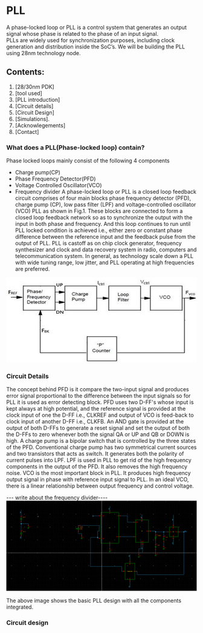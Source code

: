 # PLL 
 A phase-locked loop or PLL is a control system that generates an output signal whose phase is related to the phase of an input signal. \
 PLLs are widely used for synchronization purposes, including clock generation and distribution inside the SoC’s.
 We will be building the PLL using 28nm technology node.
 
 
 <h2> Contents: </h2>

1. [28/30nm PDK]
2. [tool used]
3. [PLL introduction]
4. [Circuit details]
5. [Circuit Design]
6. [Simulations]. 
7. [Acknowlegements]
8. [Contact]
 
 
 
### What does a PLL(Phase-locked loop) contain?
  Phase locked loops mainly consist of the following 4 components 
  - Charge pump(CP)
  - Phase Frequency Detector(PFD)
  - Voltage Controlled Oscillator(VCO)
  - Frequency divider
  A phase-locked loop or PLL is a closed loop feedback circuit comprises of four main blocks phase frequency detector (PFD), charge pump (CP), low pass filter (LPF) and voltage-controlled oscillator (VCO) PLL as shown in Fig.1. These blocks are connected to form a closed loop feedback network so as to synchronize the output with the input in both phase and frequency. And this loop continues to run until PLL locked condition is achieved i.e., either zero or constant phase difference between the reference input and the feedback pulse from the output of PLL. PLL is castoff as on chip clock generator, frequency synthesizer and clock and data recovery system in radio, computers and telecommunication system. In general, as technology scale down a PLL with wide tuning range, low jitter, and PLL operating at high frequencies are preferred.
  
  ![img](https://github.com/bharath19-gs/avsdpll28nm/blob/main/pll_images/PLL.png)
  
### Circuit Details

The concept behind PFD is it compare the two-input signal and produces error signal proportional to the difference between the input signals so for PLL it is used as error detecting block. PFD uses two D-FF's whose input is kept always at high potential, and the reference signal is provided at the clock input of one the D-FF i.e., CLKREF and output of VCO is feed-back to clock input of another D-FF i.e., CLKFB. An AND gate is provided at the output of both D-FFs to generate a reset signal and set the output of both the D-FFs to zero whenever both the signal QA or UP and QB or DOWN is high.
A charge pump is a bipolar switch that is controlled by the three states of the PFD. Conventional charge pump has two symmetrical current sources and two transistors that acts as switch. It generates both the polarity of current pulses into LPF. LPF is used in PLL to get rid of the high frequency components in the output of the PFD. It also removes the high frequency noise.
VCO is the most important block in PLL. It produces high frequency output signal in phase with reference input signal to PLL. In an ideal VCO, there is a linear relationship between output frequency and control voltage.

--- write about the frequency divider----
![pll](https://github.com/bharath19-gs/avsdpll28nm/blob/main/pll_images/PLL_final.png)

The above image shows the basic PLL design with all the components integrated.

### Circuit design 





